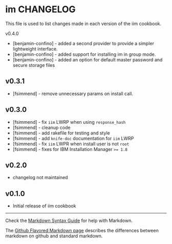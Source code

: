 im CHANGELOG
============

This file is used to list changes made in each version of the iim cookbook.

v0.4.0

- [benjamin-confino] - added a second provider to provide a simpler lightweight interface. 
- [benjamin-confino] - added support for installing im in group mode.
- [benjamin-confino] - added an option for default master password and secure storage files

v0.3.1
------

- [fsimmend] - remove unnecessary params on install call.

v0.3.0
-----
- [fsimmend] - fix `iim` LWRP when using `response_hash`
- [fsimmend] - cleanup code
- [fsimmend] - add rakefile for testing and style
- [fsimmend] - add `knife-doc` documentation for `iim` LWRP
- [fsimmend] - fix `iim` LWPR when install user is not `root`
- [fsimmend] - fixes for IBM Installation Manager `>= 1.8`

v0.2.0
------
- changelog not maintained

v0.1.0
-----
- Initial release of iim cookbook

- - -
Check the [Markdown Syntax Guide](http://daringfireball.net/projects/markdown/syntax) for help with Markdown.

The [Github Flavored Markdown page](http://github.github.com/github-flavored-markdown/) describes the differences between markdown on github and standard markdown.
